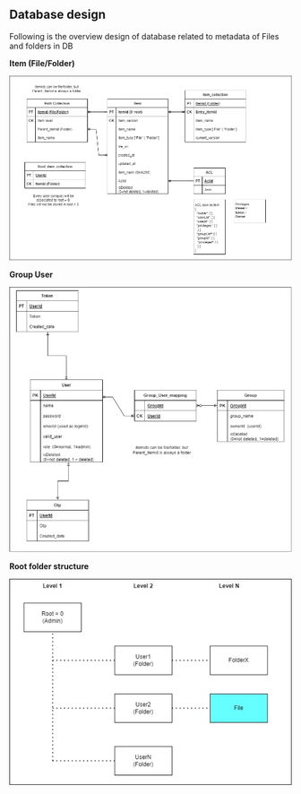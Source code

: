 ## Database design
Following is the overview design of database related to metadata of Files and folders in DB

**Item (File/Folder)**

![Item](/docs/assets/images/db/DBSchema-Item.jpg)

**Group User**

![Group User](/docs/assets/images/db/DBSchema-group-user.jpg)

**Root folder structure**

![Root folder structure](/docs/assets/images/db/DBSchema-rootfolder-structure.jpg)
